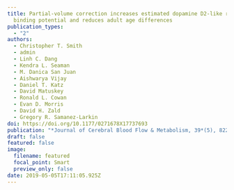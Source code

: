 ```yaml
---
title: Partial-volume correction increases estimated dopamine D2-like receptor
  binding potential and reduces adult age differences
publication_types:
  - "2"
authors:
  - Christopher T. Smith
  - admin
  - Linh C. Dang
  - Kendra L. Seaman
  - M. Danica San Juan
  - Aishwarya Vijay
  - Daniel T. Katz
  - David Matuskey
  - Ronald L. Cowan
  - Evan D. Morris
  - David H. Zald
  - Gregory R. Samanez-Larkin
doi: https://doi.org/10.1177/0271678X17737693
publication: "*Journal of Cerebral Blood Flow & Metabolism, 39*(5), 822-833"
draft: false
featured: false
image:
  filename: featured
  focal_point: Smart
  preview_only: false
date: 2019-05-05T17:11:05.925Z
---
```

